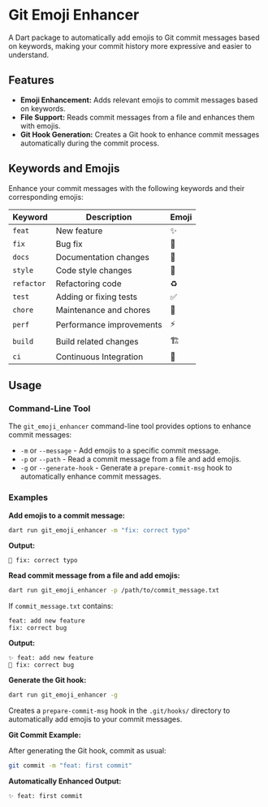 # Git Emoji Enhancer

A Dart package to automatically add emojis to Git commit messages based on keywords, making your commit history more expressive and easier to understand.

## Features

- **Emoji Enhancement:** Adds relevant emojis to commit messages based on keywords.
- **File Support:** Reads commit messages from a file and enhances them with emojis.
- **Git Hook Generation:** Creates a Git hook to enhance commit messages automatically during the commit process.

## Keywords and Emojis

Enhance your commit messages with the following keywords and their corresponding emojis:

| Keyword    | Description              | Emoji |
| ---------- | ------------------------ | ----- |
| `feat`     | New feature              | ✨    |
| `fix`      | Bug fix                  | 🐛    |
| `docs`     | Documentation changes    | 📝    |
| `style`    | Code style changes       | 🎨    |
| `refactor` | Refactoring code         | ♻️    |
| `test`     | Adding or fixing tests   | ✅    |
| `chore`    | Maintenance and chores   | 🔧    |
| `perf`     | Performance improvements | ⚡    |
| `build`    | Build related changes    | 🏗️    |
| `ci`       | Continuous Integration   | 👷    |

## Usage

### Command-Line Tool

The `git_emoji_enhancer` command-line tool provides options to enhance commit messages:

- `-m` or `--message` - Add emojis to a specific commit message.
- `-p` or `--path` - Read a commit message from a file and add emojis.
- `-g` or `--generate-hook` - Generate a `prepare-commit-msg` hook to automatically enhance commit messages.

### Examples

**Add emojis to a commit message:**

```bash
dart run git_emoji_enhancer -m "fix: correct typo"
```

**Output:**

```text
🐛 fix: correct typo
```

**Read commit message from a file and add emojis:**

```bash
dart run git_emoji_enhancer -p /path/to/commit_message.txt
```

If `commit_message.txt` contains:

```text
feat: add new feature
fix: correct bug
```

**Output:**

```text
✨ feat: add new feature
🐛 fix: correct bug
```

**Generate the Git hook:**

```bash
dart run git_emoji_enhancer -g
```

Creates a `prepare-commit-msg` hook in the `.git/hooks/` directory to automatically add emojis to your commit messages.

**Git Commit Example:**

After generating the Git hook, commit as usual:

```bash
git commit -m "feat: first commit"
```

**Automatically Enhanced Output:**

```text
✨ feat: first commit
```
